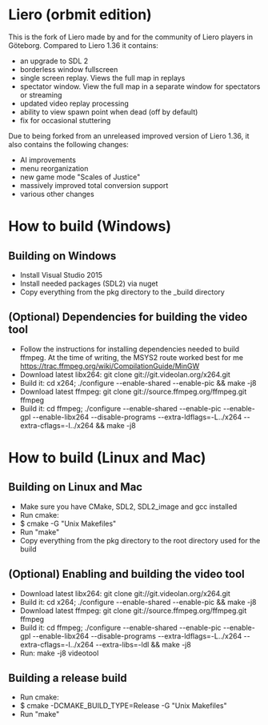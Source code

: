 Liero (orbmit edition)
========================

This is the fork of Liero made by and for the community of Liero players in
Göteborg. Compared to Liero 1.36 it contains:
- an upgrade to SDL 2
- borderless window fullscreen
- single screen replay. Views the full map in replays
- spectator window. View the full map in a separate window for spectators or streaming
- updated video replay processing
- ability to view spawn point when dead (off by default)
- fix for occasional stuttering

Due to being forked from an unreleased improved version of Liero 1.36, it also
contains the following changes:
- AI improvements
- menu reorganization
- new game mode "Scales of Justice"
- massively improved total conversion support
- various other changes

How to build (Windows)
======================

Building on Windows
-----------------------
* Install Visual Studio 2015
* Install needed packages (SDL2) via nuget
* Copy everything from the pkg directory to the _build directory

(Optional) Dependencies for building the video tool
-----------------------
* Follow the instructions for installing dependencies needed to build ffmpeg. At the time of writing, the MSYS2 route worked best for me https://trac.ffmpeg.org/wiki/CompilationGuide/MinGW
* Download latest libx264: git clone git://git.videolan.org/x264.git
* Build it: cd x264; ./configure --enable-shared --enable-pic && make -j8
* Download latest ffmpeg: git clone git://source.ffmpeg.org/ffmpeg.git ffmpeg
* Build it: cd ffmpeg; ./configure --enable-shared --enable-pic --enable-gpl --enable-libx264 --disable-programs --extra-ldflags=-L../x264 --extra-cflags=-I../x264 && make -j8

How to build (Linux and Mac)
============================

Building on Linux and Mac
-------------------------
* Make sure you have CMake, SDL2, SDL2_image and gcc installed
* Run cmake:
* $ cmake -G "Unix Makefiles"
* Run "make"
* Copy everything from the pkg directory to the root directory used for the build

(Optional) Enabling and building the video tool
-------------------------------
* Download latest libx264: git clone git://git.videolan.org/x264.git
* Build it: cd x264; ./configure --enable-shared --enable-pic && make -j8
* Download latest ffmpeg: git clone git://source.ffmpeg.org/ffmpeg.git ffmpeg
* Build it: cd ffmpeg; ./configure --enable-shared --enable-pic --enable-gpl --enable-libx264 --disable-programs --extra-ldflags=-L../x264 --extra-cflags=-I../x264 --extra-libs=-ldl && make -j8
* Run: make -j8 videotool

Building a release build
---------------------
* Run cmake:
* $ cmake -DCMAKE_BUILD_TYPE=Release -G "Unix Makefiles"
* Run "make"
